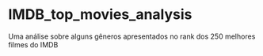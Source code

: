 # IMDB_top_movies_analysis
Uma análise sobre alguns gêneros apresentados no rank dos 250 melhores filmes do IMDB
